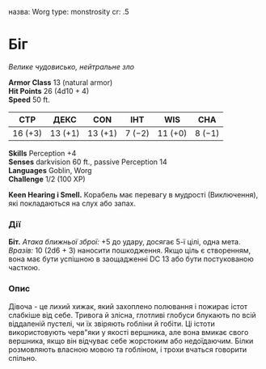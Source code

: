 назва: Worg type: monstrosity cr: .5

# Біг
_Велике чудовисько, нейтральне зло_

**Armor Class** 13 (natural armor)    
**Hit Points** 26 (4d10 + 4)    
**Speed** 50 ft.

| СТР     | ДЕКС    | CON     | ІНТ    | WIS     | CHA    |
| ------- | ------- | ------- | ------ | ------- | ------ |
| 16 (+3) | 13 (+1) | 13 (+1) | 7 (−2) | 11 (+0) | 8 (−1) |

**Skills** Perception +4    
**Senses** darkvision 60 ft., passive Perception 14    
**Languages** Goblin, Worg    
**Challenge** 1/2 (100 XP)

**Keen Hearing і Smell.** Корабель має перевагу в мудрості (Виключення), які покладаються на слух або запах.

### Дії
**Біт.** _Атака ближньої зброї:_ +5 до удару, досягає 5-ї цілі, одна мета. _Вразів:_ 10 (2d6 + 3) наносити пошкодження. Якщо ціль є створенням, вона має бути успішною в заощадженні DC 13 або бути постукованою часткою.

### Опис
Дівоча - це лихий хижак, який захоплено полювання і пожирає істот слабкіше від себе. Тривога й злісна, глотливі глобуси блукають по всій віддаленій пустелі, чи їх звіряють гобліни й гобіти. Ці істоти використовують черв"яки у якості вершника, але вона вмикає свого вершника, якщо він відчуває себе жорстоким або недоїдаючим. Білки розмовляють власною мовою та гобліном, і трохи вчаться говорити спільно.
